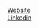[Website](https://nurullahnergiz.com)   
[Linkedin](https://www.linkedin.com/in/nurullah-nergiz-375674221/)
